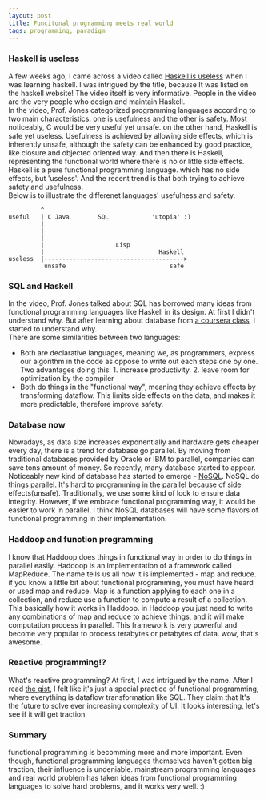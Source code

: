 ```yaml
---
layout: post
title: Funcitonal programming meets real world
tags: programming, paradigm
---
```


### Haskell is useless
A few weeks ago, I came across a video called [Haskell is useless](https://www.youtube.com/watch?v=iSmkqocn0oQ) when I was learning haskell. I was intrigued by the title, because It was listed on the haskell website! The video itself is very informative. People in the video are the very people who design and maintain Haskell. </br>
In the video, Prof. Jones categorized programming languages according to two main characteristics: one is usefulness and the other is safety. Most noticeably, C would be very useful yet unsafe. on the other hand, Haskell is safe yet useless. Usefulness is achieved by allowing side effects, which is inherently unsafe, although the safety can be enhanced by good practice, like closure and objected oriented way. And then there is Haskell, representing the functional world where there is no or little side effects. Haskell is a pure functional programming language. which has no side effects, but 'useless'. And the recent trend is that both trying to achieve safety and usefulness. </br>
Below is to illustrate the differenet languages' usefulness and safety.
```
         ^ 
useful   | C Java        SQL            'utopia' :)
         |                    
         |
         |
         |                    Lisp
         |                                Haskell
useless  |--------------------------------------->
          unsafe                             safe
```

### SQL and Haskell
In the video, Prof. Jones talked about SQL has borrowed many ideas from functional programming languages like Haskell in its design. At first I didn't understand why. But after learning about database from [a coursera class](https://www.coursera.org/course/datasci), I started to understand why.</br>
There are some similarities between two languages:
- Both are declarative languages, meaning we, as programmers, express our algorithm in the code as oppose to write out each steps one by one. Two advantages doing this: 1. increase productivity. 2. leave room for optimization by the compiler
- Both do things in the "functional way", meaning they achieve effects by transforming dataflow. This limits side effects on the data, and makes it more predictable, therefore improve safety.

### Database now
Nowadays, as data size increases exponentially and hardware gets cheaper every day, there is a trend for database go parallel. By moving from traditional databases provided by Oracle or IBM to parallel, companies can save tons amount of money. So recently, many database started to appear. Noticeably new kind of database has started to emerge - [NoSQL](http://en.wikipedia.org/wiki/NoSQL). NoSQL do things parallel. It's hard to programming in the parallel because of side effects(unsafe). Traditionally, we use some kind of lock to ensure data integrity. However, if we embrace functional programming way, it would be easier to work in parallel. I think NoSQL databases will have some flavors of functional programming in their implementation. 

### Haddoop and function programming
I know that Haddoop does things in functional way in order to do things in parallel easily. Haddoop is an implementation of a framework called MapReduce. The name tells us all how it is implemented - map and reduce. if you know a little bit about functional programming, you must have heard or used map and reduce. Map is a function applying to each one in a collection, and reduce use a function to compute a result of a collection. This basically how it works in Haddoop. in Haddoop you just need to write any combinations of map and reduce to achieve things, and it will make computation process in parallel. This framework is very powerful and become very popular to process terabytes or petabytes of data. wow, that's awesome.

### Reactive programming!?
What's reactive programming? At first, I was intrigued by the name. After I read [the gist](https://gist.github.com/staltz/868e7e9bc2a7b8c1f754), I felt like it's just a special practice of functional programming, where everything is dataflow transformation like SQL. They claim that It's the future to solve ever increasing complexity of UI. It looks interesting, let's see if it will get traction.

### Summary
functional programming is becomming more and more important. Even though, functional programming languages themselves haven't gotten big traction, their influence is undeniable. mainstream programming languages and real world problem has taken ideas from functional programming languages to solve hard problems, and it works very well. :)





